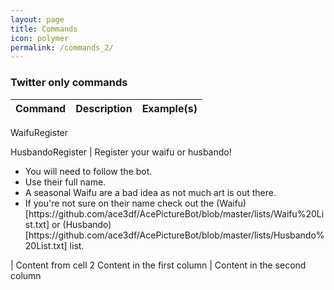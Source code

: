 ```yaml
---
layout: page
title: Commands
icon: polymer
permalink: /commands_2/
---
```


### Twitter only commands

Command | Description | Example(s)
------------ | ------------- | -------------
WaifuRegister

HusbandoRegister  | Register your waifu or husbando!
<ul><li>You will need to follow the bot.</li><li>Use their full name.</li><li>A seasonal Waifu are a bad idea as not much art is out there.</li><li>If you're not sure on their name check out the (Waifu)[https://github.com/ace3df/AcePictureBot/blob/master/lists/Waifu%20List.txt] or (Husbando)[https://github.com/ace3df/AcePictureBot/blob/master/lists/Husbando%20List.txt] list.</li></ul>| Content from cell 2
Content in the first column | Content in the second column
